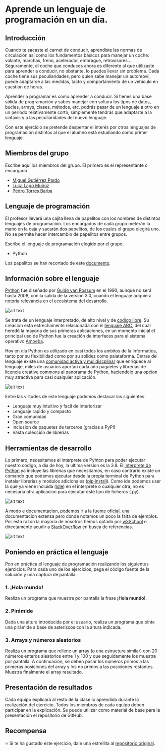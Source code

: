 # Aprende un lenguaje de programación en un día.

## Introducción

Cuando te sacaste el carnet de conducir, aprendiste las normas de circulación así como los fundamentos básicos para manejar un coche: volante, marchas, freno, acelerador, embrague, retrovisores... Seguramente, el coche que conduces ahora es diferente al que utilizaste para aprender a conducir, no obstante, lo puedes llevar sin problema. Cada coche tiene sus peculiaridades, pero quien sabe manejar un automóvil, puede adaptarse a las medidas, tacto y comportamiento de un vehículo en cuestión de horas.

Aprender a programar es como aprender a conducir. Si tienes una base sólida de programación y sabes manejar con soltura los tipos de datos, bucles, arrays, clases, métodos, etc. podrás pasar de un lenguaje a otro en un período relativamente corto, simplemente tendrás que adaptarte a la sintaxis y a las peculiaridades del nuevo lenguaje.

Con este ejercicio se pretende despertar el interés por otros lenguajes de programación distintos al que el alumno está estudiando como primer lenguaje.


## Miembros del grupo

Escribe aquí los miembros del grupo. El primero es el representante o encargado.

* [Miguel Gutiérrez Pardo](https://github.com/BeTheVal)
* [Luca Lago Muñoz](https://github.com/ROMthesheep)
* [Pedro Torres Barba](https://github.com/torrespedrob)

## Lenguaje de programación

El profesor llevará una cajita llena de papelitos con los nombres de distintos lenguajes de programación. Los encargados de cada grupo meterán la mano en la caja y sacarán dos papelitos, de los cuales el grupo elegirá uno. No se permite hacer intercambio de papelitos entre grupos.

Escribe el lenguaje de programación elegido por el grupo.

* Python 

Los papelitos se han recortado de este [documento](lenguajes_de_programacion.pdf).

## Información sobre el lenguaje

[comment]: <> (Busca páginas y/o manuales sobre el lenguaje de programación elegido. Escribe aquí las principales características: cuándo y para qué se creó, en qué ámbito se utiliza, cuáles son sus principales ventajas, etc. Pon aquí enlaces y capturas de pantalla.)

[Python](https://www.python.org) fue diseñado por [Guido van Rossum](https://gvanrossum.github.io/) en el 1990, aunque no será hasta 2008, con la salida de la version 3.0, cuando el lenguaje adquiera notoria relevancia en el ecosistema del desarrollo.

![alt text](https://static.makeuseof.com/wp-content/uploads/2018/03/python-faq-670x335.jpg "python")

Se trata de un lenguaje interpretado, de alto nivel y de [codigo libre](https://docs.python.org/3/license.html). Su creacion esta estrechamente relacionada con el [lenguaje ABC](https://en.wikipedia.org/wiki/ABC_(programming_language)), del cual heredó la mayoria de sus primeras aplicaciones, en un momento inicial el principal uso de Python fue la creación de interfaces para el sistema operativo [Amoeba](https://en.wikipedia.org/wiki/Amoeba_(operating_system)).

Hoy en día Python es utilizado en casi todos los ambitos de la informatica, tanto por su flexibilidad como por su solidez como palataforma. Detras del lenguaje existe una [comunidad activa y mulidiscplinar](https://www.python.org/community/) que enriquece al lenguaje, miles de usuarios aportan cada año paquetes y librerias de licencia creative commons al panorama de Python, haciendolo una opcion muy atractiva para casi cualquier aplicación.

![alt text](https://d2h0cx97tjks2p.cloudfront.net/blogs/wp-content/uploads/sites/2/2018/02/Python-Applications-1.jpg "Aplicaciones del lenguaje")

Entre las virtudes de este lenguaje podemos destacar las siguientes:
+ Lenguaje muy intuitivo y facil de interiorizar
+ Lenguaje rapido y compacto
+ Gran comunidad
+ Open source
+ Inclusion de paquetes de terceros (gracias a PyPI)
+ Vasta colección de librerias
## Herramientas de desarrollo

[comment]: <> (Indica aquí qué software has tenido que instalar para programar en este lenguaje. Añade enlaces y/o capturas de pantalla.)
Lo primero, necesitamos el interprete de Pyhton para poder ejecutar nuestro codigo, a día de hoy, la ultima version es la 3.8. El [interprete de Python](https://www.python.org/downloads/) ya incluye las librerias que necesitamos, en caso contrario existe un comando que podemos ejecutar desde la propia terminal de Python para instalar librerias y modulos adicionales ([pip install](https://pypi.org/project/pip/)). Como ide podemos usar la que ya viene incluida ([idle](https://docs.python.org/3/library/idle.html)) en el interprete o cualquier otra, no es necesaria otra aplicacion para ejecutar este tipo de ficheros (.py).

![alt text](https://files.realpython.com/media/building_with_python_watermark.2ebe5beb5b1e.jpg)

A modo e documentacion, podemos ir a la [fuente oficial](https://www.python.org/doc/), una documentacion extensa pero donde notamos un poco la falta de ejemplos. Por esta razon la mayoria de nosotros hemos optado por [w3School](https://www.w3schools.com/python/) o directamente acudir a [StackOverflow](https://stackoverflow.com/questions/tagged/python) en busca de referencias.

![alt text](https://www.solocodigoweb.com/wp-content/uploads/2015/05/programador_7_errores.jpg)

## Poniendo en práctica el lenguaje

Pon en práctica el lenguaje de programación realizando los siguientes ejercicios. Para cada uno de los ejercicios, pega el código fuente de la solución y una captura de pantalla.

### 1. ¡Hola mundo!

Realiza un programa que muestre por pantalla la frase **¡Hola mundo!**.

### 2. Pirámide

Dada una altura introducida por el usuario, realiza un programa que pinte una pirámide a base de asteriscos con la altura indicada.

### 3. Arrays y números aleatorios

Realiza un programa que rellene un array (o una estructura similar) con 20 números enteros aleatorios entre 1 y 100 y que seguidamente los muestre por pantalla. A continuación, se deben pasar los números primos a las primeras posiciones del array y los no primos a las posiciones restantes. Muestra finalmente el array resultado.

## Presentación de resultados

Cada equipo explicará al resto de la clase lo aprendido durante la realización del ejercicio. Todos los miembros de cada equipo deben participar en la explicación. Se puede utilizar como material de base para la presentación el repositorio de GitHub.

## Recompensa

:star: Si te ha gustado este ejercicio, dale una estrellita al [repositorio original](https://github.com/LuisJoseSanchez/aprende-un-lenguaje-en-un-dia).

